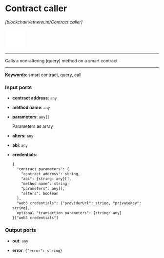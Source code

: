 # Contract caller

_[blockchain/ethereum/Contract caller]_

![icon](</assets/icons/47baa0d3-adcc-4071-8ab3-768676771342.png>)

---

Calls a non-altering (query) method on a smart contract<br>

---

__Keywords__: smart contract, query, call

### Input ports

* __contract address__: ` any `


* __method name__: ` any `


* __parameters__: ` any[] `

    Parameters as array<br>


* __alters__: ` any `


* __abi__: ` any `


* __credentials__: 
    ```
    {
      "contract parameters": {
        "contract address": string,
        "abi": {string: any}[],
        "method name": string,
        "parameters": any[],
        "alters": boolean
      },
      "web3_credentials": {"providerUrl": string, "privateKey": string},
      optional "transaction parameters": {string: any}
    }["web3 credentials"]
    ```

### Output ports

* __out__: ` any `


* __error__: ` {"error": string} `

